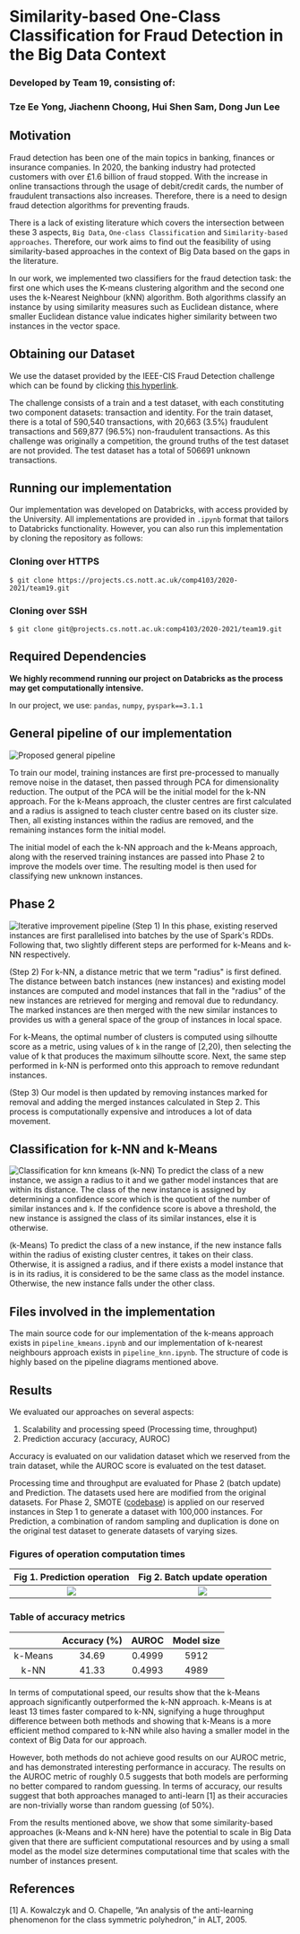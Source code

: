 # Similarity-based One-Class Classification for Fraud Detection in the Big Data Context

### Developed by Team 19, consisting of:
### Tze Ee Yong, Jiachenn Choong, Hui Shen Sam, Dong Jun Lee

## Motivation
Fraud detection has been one of the main topics in banking, finances or insurance companies. In 2020, the banking industry had protected customers with over £1.6 billion of fraud stopped. With the increase in online transactions through the usage of debit/credit cards, the number of fraudulent transactions also increases. Therefore, there is a need to design fraud detection algorithms for preventing frauds. 

There is a lack of existing literature which covers the intersection between these 3 aspects, `Big Data`, `One-class Classification` and `Similarity-based approaches`. Therefore, our work aims to find out the feasibility of using similarity-based approaches in the context of Big Data based on the gaps in the literature.

In our work, we implemented two classifiers for the fraud detection task: the first one which uses the K-means clustering algorithm and the second one uses the k-Nearest Neighbour (kNN) algorithm. Both algorithms classify an instance by using similarity measures such as Euclidean distance, where smaller Euclidean distance value indicates higher similarity between two instances in the vector space.

## Obtaining our Dataset
We use the dataset provided by the IEEE-CIS Fraud Detection challenge which can be found by clicking [this hyperlink](https://www.kaggle.com/c/ieee-fraud-detection/data?select=train_identity.csv).

The challenge consists of a train and a test dataset, with each constituting two component datasets: transaction and identity. For the train dataset, there is a total of 590,540 transactions, with 20,663 (3.5%) fraudulent transactions and 569,877 (96.5%) non-fraudulent transactions. As this challenge was originally a competition, the ground truths of the test dataset are not provided. The test dataset has a total of 506691 unknown transactions.


## Running our implementation
Our implementation was developed on Databricks, with access provided by the University. All implementations are provided in `.ipynb` format that tailors to Databricks functionality. However, you can also run this implementation by cloning the repository as follows:

### Cloning over HTTPS
```
$ git clone https://projects.cs.nott.ac.uk/comp4103/2020-2021/team19.git
```

### Cloning over SSH
```
$ git clone git@projects.cs.nott.ac.uk:comp4103/2020-2021/team19.git
```

## Required Dependencies

**We highly recommend running our project on Databricks as the process may get computationally intensive.**

In our project, we use:
`pandas`, `numpy`, `pyspark==3.1.1`

## General pipeline of our implementation
![Proposed general pipeline](readme_images/pipeline.jpg "Proposed pipeline")

To train our model, training instances are first pre-processed to manually remove noise in the dataset, then passed through PCA for dimensionality reduction. The output of the PCA will be the initial model for the k-NN approach. For the k-Means approach, the cluster centres are first calculated and a radius is assigned to teach cluster centre based on its cluster size. Then, all existing instances within the radius are removed, and the remaining instances form the initial model.

The initial model of each the k-NN approach and the k-Means approach, along with the reserved training instances are passed into Phase 2 to improve the models over time. The resulting model is then used for classifying new unknown instances.

## Phase 2
![Iterative improvement pipeline](readme_images/phase_2.jpg "Iterative improvement pipeline")
(Step 1) In this phase, existing reserved instances are first parallelised into batches by the use of Spark's RDDs. Following that, two slightly different steps are performed for k-Means and k-NN respectively.

(Step 2) For k-NN, a distance metric that we term "radius" is first defined. The distance between batch instances (new instances) and existing model instances are computed and model instances that fall in the "radius" of the new instances are retrieved for merging and removal due to redundancy. The marked instances are then merged with the new similar instances to provides us with a general space of the group of instances in local space.

For k-Means, the optimal number of clusters is computed using silhoutte score as a metric, using values of `k` in the range of [2,20), then selecting the value of k that produces the maximum silhoutte score. Next, the same step performed in k-NN is performed onto this approach to remove redundant instances.

(Step 3) Our model is then updated by removing instances marked for removal and adding the merged instances calculated in Step 2. This process is computationally expensive and introduces a lot of data movement.

## Classification for k-NN and k-Means
![Classification for knn kmeans](readme_images/predict.jpg "Classification for k-NN and k-Means")
(k-NN) To predict the class of a new instance, we assign a radius to it and we gather model instances that are within its distance. The class of the new instance is assigned by determining a confidence score which is the quotient of the number of similar instances and `k`. If the confidence score is above a threshold, the new instance is assigned the class of its similar instances, else it is otherwise.

(k-Means) To predict the class of a new instance, if the new instance falls within the radius of existing cluster centres, it takes on their class. Otherwise, it is assigned a radius, and if there exists a model instance that is in its radius, it is considered to be the same class as the model instance. Otherwise, the new instance falls under the other class.

## Files involved in the implementation 
The main source code for our implementation of the k-means approach exists in `pipeline_kmeans.ipynb` and our implementation of k-nearest neighbours approach exists in `pipeline_knn.ipynb`. The structure of code is highly based on the pipeline diagrams mentioned above.

## Results

We evaluated our approaches on several aspects:
1. Scalability and processing speed (Processing time, throughput)
2. Prediction accuracy (accuracy, AUROC)

Accuracy is evaluated on our validation dataset which we reserved from the train dataset, while the AUROC score is evaluated on the test dataset.

Processing time and throughput are evaluated for Phase 2 (batch update) and Prediction. The datasets used here are modified from the original datasets. For Phase 2, SMOTE ([codebase](https://github.com/Angkirat/Smote-for-Spark)) is applied on our reserved instances in Step 1 to generate a dataset with 100,000 instances. For Prediction, a combination of random sampling and duplication is done on the original test dataset to generate datasets of varying sizes.


### Figures of operation computation times
Fig 1. Prediction operation             |  Fig 2. Batch update operation
:-------------------------:|:-------------------------:
![](readme_images/prediction_result.jpg)  |  ![](readme_images/batch_update_result.jpg)



### Table of accuracy metrics

|  | Accuracy (%) | AUROC  |Model size|
|:-----------------:|:-------------:|:-------:|:--------:|
| k-Means         | 34.69        | 0.4999 | 5912   |
| k-NN            | 41.33        | 0.4993 | 4989   |


In terms of computational speed, our results show that the k-Means approach significantly outperformed the k-NN approach. k-Means is at least 13 times faster compared to k-NN, signifying a huge throughput difference between both methods and showing that k-Means is a more efficient method compared to k-NN while also having a smaller model in the context of Big Data for our approach. 

However, both methods do not achieve good results on our AUROC metric, and has demonstrated interesting performance in accuracy. The results on the AUROC metric of roughly 0.5 suggests that both models are performing no better compared to random guessing. In terms of accuracy, our results suggest that both approaches managed to anti-learn [1] as their accuracies are non-trivially worse than random guessing (of 50%).

From the results mentioned above, we show that some similarity-based approaches (k-Means and k-NN here) have the potential to scale in Big Data given that there are sufficient computational resources and by using a small model as the model size determines computational time that scales with the number of instances present.


## References
[1] A. Kowalczyk and O. Chapelle, “An analysis of the anti-learning phenomenon for the class symmetric polyhedron,” in ALT, 2005.

